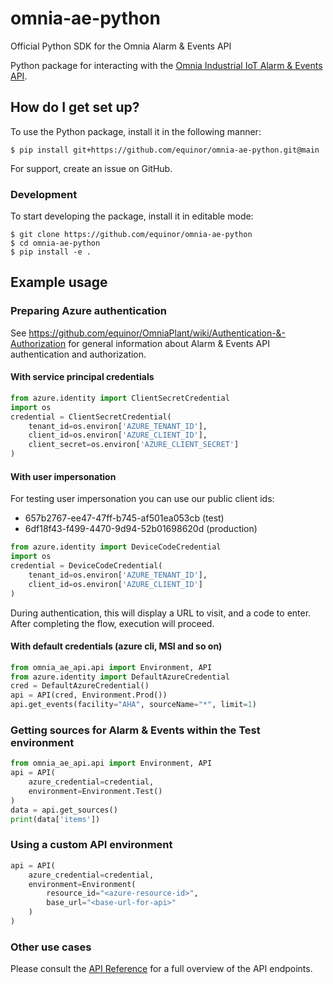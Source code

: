 # omnia-ae-python
Official Python SDK for the Omnia Alarm &amp; Events API

Python package for interacting with the [Omnia Industrial IoT Alarm & Events API](https://github.com/equinor/OmniaPlant/wiki).

## How do I get set up? ###

To use the Python package, install it in the following manner:

```
$ pip install git+https://github.com/equinor/omnia-ae-python.git@main
```

For support, create an issue on GitHub.

### Development

To start developing the package, install it in editable mode:

```
$ git clone https://github.com/equinor/omnia-ae-python
$ cd omnia-ae-python
$ pip install -e .
```

## Example usage

### Preparing Azure authentication

See https://github.com/equinor/OmniaPlant/wiki/Authentication-&-Authorization for general information about Alarm & Events API authentication and authorization.

#### With service principal credentials

```python
from azure.identity import ClientSecretCredential
import os
credential = ClientSecretCredential(
    tenant_id=os.environ['AZURE_TENANT_ID'],
    client_id=os.environ['AZURE_CLIENT_ID'],
    client_secret=os.environ['AZURE_CLIENT_SECRET']
)
```

#### With user impersonation

For testing user impersonation you can use our public client ids:

- 657b2767-ee47-47ff-b745-af501ea053cb (test)
- 6df18f43-f499-4470-9d94-52b01698620d (production)

```python
from azure.identity import DeviceCodeCredential
import os
credential = DeviceCodeCredential(
    tenant_id=os.environ['AZURE_TENANT_ID'],
    client_id=os.environ['AZURE_CLIENT_ID']
)
```

During authentication, this will display a URL to visit, and a code to enter. After completing
the flow, execution will proceed.

#### With default credentials (azure cli, MSI and so on)

```python
from omnia_ae_api.api import Environment, API
from azure.identity import DefaultAzureCredential
cred = DefaultAzureCredential()
api = API(cred, Environment.Prod())
api.get_events(facility="AHA", sourceName="*", limit=1)
```

### Getting sources for Alarm & Events within the Test environment

```python
from omnia_ae_api.api import Environment, API
api = API(
    azure_credential=credential,
    environment=Environment.Test()
)
data = api.get_sources()
print(data['items'])

```

### Using a custom API environment

```python
api = API(
    azure_credential=credential,
    environment=Environment(
        resource_id="<azure-resource-id>",
        base_url="<base-url-for-api>"
    )
)
```

### Other use cases

Please consult the [API Reference](https://api.equinor.com/api-details#api=iiot-ae-api-v1) for a full overview of the API endpoints.